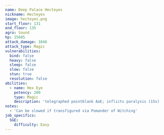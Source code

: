 ```yaml
---
name: Deep Palace Hecteyes
nickname: Hecteyes
image: hecteyes.png
start_floor: 131
end_floor: 135
agro: Sound
hp: 15605
attack_damage: 1046
attack_type: Magic
vulnerabilities:
  bind: false
  heavy: false
  sleep: false
  slow: false
  stun: true
  resolution: false
abilities:
  - name: Hex Eye
    potency: 200
    type: Magic
    description: 'telegraphed pointblank AoE; inflicts paralysis (15s)'
notes:
  - 'Can be slowed if transfigured via Pomander of Witching'
job_specifics:
  SGE:
    difficulty: Easy
---
```

